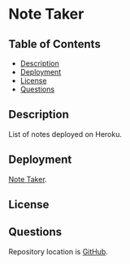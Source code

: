 # Note Taker

## Table of Contents
* [Description](#description)
* [Deployment](#deployment)
* [License](#license)
* [Questions](#questions)

## Description

List of notes deployed on Heroku.

## Deployment

[Note Taker](https://sheltered-garden-48871.herokuapp.com/).

## License

## Questions

Repository location is [GitHub](https://github.com/horsfalm/expressjs-note-taker).
